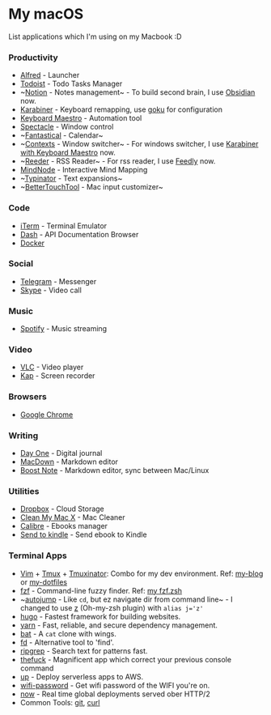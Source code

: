 # My macOS

List applications which I'm using on my Macbook :D

### Productivity
* [Alfred](https://www.alfredapp.com/) - Launcher
* [Todoist](https://todoist.com/) - Todo Tasks Manager
* ~[Notion](https://www.notion.so/) - Notes management~ - To build second brain, I use [Obsidian](https://obsidian.md/) now.
* [Karabiner](https://pqrs.org/osx/karabiner/) - Keyboard remapping, use [goku](https://github.com/yqrashawn/GokuRakuJoudo) for configuration
* [Keyboard Maestro](https://www.keyboardmaestro.com/main/) - Automation tool
* [Spectacle](https://www.spectacleapp.com/) - Window control
* ~[Fantastical](https://flexibits.com/fantastical) - Calendar~
* ~[Contexts](https://contexts.co/) - Window switcher~ - For windows switcher, I
    use [Karabiner with Keyboard Maestro](https://github.com/ttuan/dotfiles/blob/master/karabiner/karabiner.edn#L77-L89) now.
* ~[Reeder](http://reederapp.com/mac/) - RSS Reader~ - For rss reader, I use [Feedly](https://feedly.com/) now.
* [MindNode](https://mindnode.com/) - Interactive Mind Mapping
* ~[Typinator](http://www.ergonis.com/products/typinator/) - Text expansions~
* ~[BetterTouchTool](https://www.boastr.net/) - Mac input customizer~

### Code
* [iTerm](https://www.iterm2.com/) - Terminal Emulator
* [Dash](https://kapeli.com/dash) - API Documentation Browser
* [Docker](https://docs.docker.com/docker-for-mac/install/)

### Social
* [Telegram](https://desktop.telegram.org/) - Messenger
* [Skype](https://www.skype.com/en/) - Video call

### Music
* [Spotify](https://www.spotify.com/us/) - Music streaming

### Video
* [VLC](https://www.spotify.com/us/) - Video player
* [Kap](https://github.com/wulkano/kap) - Screen recorder

### Browsers
* [Google Chrome](https://www.google.com/intl/vi_vn/chrome/)

### Writing
* [Day One](http://dayoneapp.com/) - Digital journal
* [MacDown](https://macdown.uranusjr.com/) - Markdown editor
* [Boost Note](https://macdown.uranusjr.com/) - Markdown editor, sync between Mac/Linux

### Utilities
* [Dropbox](https://www.dropbox.com/) - Cloud Storage
* [Clean My Mac X](https://cleanmymac.macpaw.com/20) - Mac Cleaner
* [Calibre](https://calibre-ebook.com) - Ebooks manager
* [Send to kindle](https://www.amazon.com/gp/sendtokindle/pc) - Send ebook to Kindle


### Terminal Apps
* [Vim](https://www.vim.org/) + [Tmux](https://github.com/tmux/tmux) + [Tmuxinator](https://github.com/tmuxinator/tmuxinator): Combo for my dev environment. Ref: [my-blog](https://ttuan.github.io/tags/#Vim) or [my-dotfiles](https://github.com/ttuan/dotfiles)
* [fzf](https://github.com/junegunn/fzf) - Command-line fuzzy finder. Ref: [my fzf.zsh](https://github.com/ttuan/dotfiles/blob/master/zsh/fzf.zsh)
* ~[autojump](https://github.com/wting/autojump) - Like `cd`, but ez navigate dir from command line~ - I changed to use [z](https://github.com/ohmyzsh/ohmyzsh/tree/master/plugins/z) (Oh-my-zsh plugin) with `alias j='z'`
* [hugo](https://github.com/gohugoio/hugo) - Fastest framework for building websites.
* [yarn](https://github.com/yarnpkg/yarn) - Fast, reliable, and secure dependency management.
* [bat](https://github.com/sharkdp/bat) - A `cat` clone with wings.
* [fd](https://github.com/sharkdp/fd) - Alternative tool to 'find'.
* [ripgrep](https://github.com/BurntSushi/ripgrep) - Search text for patterns fast.
* [thefuck](https://github.com/nvbn/thefuck) - Magnificent app which correct your previous console command
* [up](https://github.com/apex/up) - Deploy serverless apps to AWS.
* [wifi-password](https://github.com/rauchg/wifi-password) - Get wifi password of the WIFI you're on.
* [now](https://github.com/zeit/now-cli) - Real time global deployments served ober HTTP/2
* Common Tools: [git](https://github.com/git/git), [curl](https://curl.haxx.se/docs/manpage.html)
